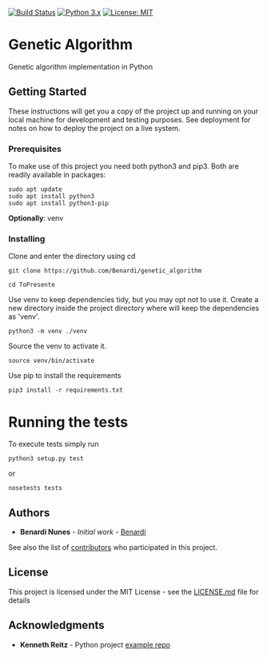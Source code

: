 [![Build Status](https://travis-ci.com/Benardi/genetic_algorithm.svg?branch=master)](https://travis-ci.com/Benardi/genetic_algorithm)
[![Python 3.x](https://img.shields.io/badge/python-3.x-blue.svg)](https://www.python.org/downloads/release/python-370/)
[![License: MIT](https://img.shields.io/badge/License-MIT-yellow.svg)](https://opensource.org/licenses/MIT)

# Genetic Algorithm

Genetic algorithm implementation in Python

## Getting Started

These instructions will get you a copy of the project up and running on your local machine for development and testing purposes. See deployment for notes on how to deploy the project on a live system.

### Prerequisites

To make use of this project you need both python3 and pip3.
Both are readily available in packages: 

```
sudo apt update
sudo apt install python3
sudo apt install python3-pip

```
**Optionally**: venv

### Installing

Clone and enter the directory using cd

```
git clone https://github.com/Benardi/genetic_algorithm

cd ToPresente
```

Use venv to keep dependencies tidy, but you may opt not to use it.
Create a new directory inside the project directory where will keep the dependencies as 'venv'.

```
python3 -m venv ./venv
```

Source the venv to activate it.

```
source venv/bin/activate
```

Use pip to install the requirements

```
pip3 install -r requirements.txt
```



# Running the tests

To execute tests simply run 

```
python3 setup.py test
``` 

or 

```
nosetests tests
``` 


## Authors

* **Benardi Nunes** - *Initial work* - [Benardi](https://github.com/Benardi)

See also the list of [contributors](https://github.com/Benardi/genetic_algorithm/contributors) who participated in this project.

## License

This project is licensed under the MIT License - see the [LICENSE.md](LICENSE.md) file for details

## Acknowledgments

* **Kenneth Reitz** - Python project [example repo](https://github.com/kennethreitz/samplemod)
